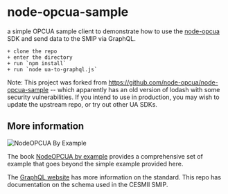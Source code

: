 # node-opcua-sample

a simple OPCUA sample client to demonstrate how to use the [node-opcua](https://github.com/node-opcua/node-opcua) SDK and send data to the SMIP via GraphQL.

    + clone the repo
    + enter the directory
    + run `npm install`
    + run `node ua-to-graphql.js`

Note: This project was forked from https://github.com/node-opcua/node-opcua-sample -- which apparently has an old version of lodash with some security vulnerabilities. If you intend to use in production, you may wish to update the upstream repo, or try out other UA SDKs.

## More information 

![NodeOPCUA By Example](https://d2sofvawe08yqg.cloudfront.net/node-opcuabyexample/hero2x?1573652947)

The book [NodeOPCUA by example](https://leanpub.com/node-opcuabyexample) provides a comprehensive set of example that goes beyond the simple example provided here.

The [GraphQL website](https://graphql.org/) has more information on the standard. This repo has documentation on the schema used in the CESMII SMIP.
